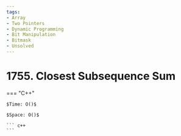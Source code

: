 ```yaml
---
tags:
- Array
- Two Pointers
- Dynamic Programming
- Bit Manipulation
- Bitmask
- Unsolved
---
```



# 1755. Closest Subsequence Sum

=== "C++"

    $Time: O()$

    $Space: O()$

    ``` c++
    ```